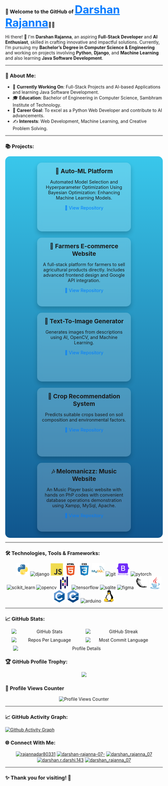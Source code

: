 ### 🌟 Welcome to the GitHub of <span style="font-weight: bold; color: #007BFF; text-decoration: underline; font-size: 2.2rem;">**Darshan Rajanna**</span>👨‍💻

Hi there! 👋 I'm **Darshan Rajanna**, an aspiring **Full-Stack Developer** and **AI Enthusiast**, skilled in crafting innovative and impactful solutions. Currently, I’m pursuing my **Bachelor’s Degree in Computer Science & Engineering** and working on projects involving **Python**, **Django**, and **Machine Learning** and also learning **Java Software Development**.

---

### 📝 **About Me**:
- 🔭 **Currently Working On**: Full-Stack Projects and AI-based Applications and learning Java Software Development.  
- 🎓 **Education**: Bachelor of Engineering in Computer Science, Sambhram Institute of Technology.  
- 💼 **Career Goal**: To excel as a Python Web Developer and contribute to AI advancements.  
- ✍️ **Interests**: Web Development, Machine Learning, and Creative Problem Solving.  

---

### 📚 **Projects**:

<div align="center" style="display: flex; flex-wrap: wrap; justify-content: center; gap: 20px; background: linear-gradient(to bottom,rgb(57, 199, 235),rgb(16, 85, 141)); padding: 20px; border-radius: 15px;">

<div style="width: 300px; height: 220px; border-radius: 15px; overflow: hidden; backdrop-filter: blur(8px); background: rgba(255, 255, 255, 0.2); box-shadow: 0 8px 15px rgba(0, 0, 0, 0.2); transition: transform 0.3s, background 0.3s;">
    <div style="padding: 15px; text-align: center;">
        <h3 style="margin: 0; font-size: 1.2rem;">🤖 Auto-ML Platform</h3>
        <p style="font-size: 0.9rem;">Automated Model Selection and Hyperparameter Optimization Using Bayesian Optimization: Enhancing Machine Learning Models.</p>
        <a href="https://github.com/Darshan-Rajanna/AutoML-Platform" target="_blank" style="color: #007BFF; text-decoration: none; font-size: 0.9rem;">🔗 View Repository</a>
    </div>
</div>

<div style="width: 300px; height: 220px; border-radius: 15px; overflow: hidden; backdrop-filter: blur(8px); background: rgba(255, 255, 255, 0.2); box-shadow: 0 8px 15px rgba(0, 0, 0, 0.2); transition: transform 0.3s, background 0.3s;">
    <div style="padding: 15px; text-align: center;">
        <h3 style="margin: 0; font-size: 1.2rem;">🌾 Farmers E-commerce Website</h3>
        <p style="font-size: 0.9rem;">A full-stack platform for farmers to sell agricultural products directly. Includes advanced frontend design and Google API integration.</p>
        <a href="https://github.com/darshan-rajanna/farmers-ecommerce" target="_blank" style="color: #007BFF; text-decoration: none; font-size: 0.9rem;">🔗 View Repository</a>
    </div>
</div>

<div style="width: 300px; height: 220px; border-radius: 15px; overflow: hidden; backdrop-filter: blur(8px); background: rgba(255, 255, 255, 0.2); box-shadow: 0 8px 15px rgba(0, 0, 0, 0.2); transition: transform 0.3s, background 0.3s;">
    <div style="padding: 15px; text-align: center;">
        <h3 style="margin: 0; font-size: 1.2rem;">🎨 Text-To-Image Generator</h3>
        <p style="font-size: 0.9rem;">Generates images from descriptions using AI, OpenCV, and Machine Learning.</p>
        <a href="https://github.com/darshan-rajanna/text-to-image-generator" target="_blank" style="color: #007BFF; text-decoration: none; font-size: 0.9rem;">🔗 View Repository</a>
    </div>
</div>

<div style="width: 300px; height: 220px; border-radius: 15px; overflow: hidden; backdrop-filter: blur(8px); background: rgba(255, 255, 255, 0.2); box-shadow: 0 8px 15px rgba(0, 0, 0, 0.2); transition: transform 0.3s, background 0.3s;">
    <div style="padding: 15px; text-align: center;">
        <h3 style="margin: 0; font-size: 1.2rem;">🌱 Crop Recommendation System</h3>
        <p style="font-size: 0.9rem;">Predicts suitable crops based on soil composition and environmental factors.</p>
        <a href="https://github.com/darshan-rajanna/crop-recommendation-system" target="_blank" style="color: #007BFF; text-decoration: none; font-size: 0.9rem;">🔗 View Repository</a>
    </div>
</div>

<div style="width: 300px; height: 220px; border-radius: 15px; overflow: hidden; backdrop-filter: blur(8px); background: rgba(255, 255, 255, 0.2); box-shadow: 0 8px 15px rgba(0, 0, 0, 0.2); transition: transform 0.3s, background 0.3s;">
    <div style="padding: 15px; text-align: center;">
        <h3 style="margin: 0; font-size: 1.2rem;">🎶 Melomaniczz: Music Website</h3>
        <p style="font-size: 0.9rem;">An Music Player basic website with hands on PhP codes with convenient database operations demonstration using Xampp, MySql, Apache.</p>
        <a href="https://github.com/darshan-rajanna/music-website-with-php" target="_blank" style="color: #007BFF; text-decoration: none; font-size: 0.9rem;">🔗 View Repository</a>
    </div>
</div>

</div>

---

### 🛠️ **Technologies, Tools & Frameworks**:

<div align="center">
    <img src="https://raw.githubusercontent.com/devicons/devicon/master/icons/python/python-original.svg" alt="python" width="40" height="40"/>
    <img src="https://cdn.worldvectorlogo.com/logos/django.svg" alt="django" width="40" height="40"/>
    <img src="https://raw.githubusercontent.com/devicons/devicon/master/icons/javascript/javascript-original.svg" alt="javascript" width="40" height="40"/>
    <img src="https://raw.githubusercontent.com/devicons/devicon/master/icons/html5/html5-original-wordmark.svg" alt="html5" width="40" height="40"/>
    <img src="https://raw.githubusercontent.com/devicons/devicon/master/icons/css3/css3-original-wordmark.svg" alt="css3" width="40" height="40"/>
    <img src="https://raw.githubusercontent.com/devicons/devicon/master/icons/mysql/mysql-original-wordmark.svg" alt="mysql" width="40" height="40"/>
    <img src="https://www.vectorlogo.zone/logos/git-scm/git-scm-icon.svg" alt="git" width="40" height="40"/>
    <img src="https://raw.githubusercontent.com/devicons/devicon/master/icons/bootstrap/bootstrap-plain-wordmark.svg" alt="bootstrap" width="40" height="40"/>
    <img src="https://www.vectorlogo.zone/logos/pytorch/pytorch-icon.svg" alt="pytorch" width="40" height="40"/>
    <img src="https://upload.wikimedia.org/wikipedia/commons/0/05/Scikit_learn_logo_small.svg" alt="scikit_learn" width="40" height="40"/>
    <img src="https://www.vectorlogo.zone/logos/opencv/opencv-icon.svg" alt="opencv" width="40" height="40"/>
    <img src="https://raw.githubusercontent.com/devicons/devicon/2ae2a900d2f041da66e950e4d48052658d850630/icons/pandas/pandas-original.svg" alt="pandas" width="40" height="40"/>
    <img src="https://www.vectorlogo.zone/logos/tensorflow/tensorflow-icon.svg" alt="tensorflow" width="40" height="40"/>
    <img src="https://www.vectorlogo.zone/logos/sqlite/sqlite-icon.svg" alt="sqlite" width="40" height="40"/>
    <img src="https://www.vectorlogo.zone/logos/figma/figma-icon.svg" alt="figma" width="40" height="40"/>
    <img src="https://raw.githubusercontent.com/devicons/devicon/master/icons/flask/flask-original.svg" alt="flask" width="40" height="40"/>
    <img src="https://raw.githubusercontent.com/devicons/devicon/master/icons/java/java-original.svg" alt="java" width="40" height="40"/>
    <img src="https://raw.githubusercontent.com/devicons/devicon/master/icons/c/c-original.svg" alt="c" width="40" height="40"/>
    <img src="https://raw.githubusercontent.com/devicons/devicon/master/icons/cplusplus/cplusplus-original.svg" alt="cplusplus" width="40" height="40"/>
    <img src="https://cdn.worldvectorlogo.com/logos/arduino-1.svg" alt="arduino" width="40" height="40"/>
    <img src="https://raw.githubusercontent.com/devicons/devicon/master/icons/linux/linux-original.svg" alt="linux" width="40" height="40"/>
</div>

---

### 📈 **GitHub Stats**:

<div align="center" style="display: flex; flex-wrap: wrap; justify-content: center; gap: 10px;">
    <img src="https://github-readme-stats.vercel.app/api?username=darshan-rajanna&show_icons=true&theme=radical&count_private=true" alt="GitHub Stats" style="width: 45%;" />
    <img src="https://github-readme-streak-stats.herokuapp.com/?user=darshan-rajanna&theme=radical&count_private=true" alt="GitHub Streak" style="width: 45%;" />
    <img src="https://github-profile-summary-cards.vercel.app/api/cards/repos-per-language?username=darshan-rajanna&theme=radical" alt="Repos Per Language" style="width: 45%;" />
    <img src="https://github-profile-summary-cards.vercel.app/api/cards/most-commit-language?username=darshan-rajanna&theme=radical" alt="Most Commit Language" style="width: 45%;" />
    <img src="https://github-profile-summary-cards.vercel.app/api/cards/profile-details?username=darshan-rajanna&theme=radical" alt="Profile Details" style="width: 90%;" />
</div>


### 🏆 **GitHub Profile Trophy**:
<div align="center">
<a href="https://github.com/ryo-ma/github-profile-trophy">
  <img width="800" src="https://github-profile-trophy.vercel.app/?username=darshan-rajanna&column=8&theme=darkhub&no-frame=true&no-bg=true"/>
</a>
</div>

### 👥 **Profile Views Counter**  
<p align="center">
    <img src="https://profile-counter.glitch.me/darshan-rajanna/count.svg" alt="Profile Views Counter" />
</p>

---

### 📈 GitHub Activity Graph:
 [![Github Activity Graph](https://github-readme-activity-graph.vercel.app/graph?username=darshan-rajanna&theme=github)](https://github.com/darshan-rajanna)


### 🌐 **Connect With Me**:

<p align="center">
<a href="https://twitter.com/rajannadar80331" target="blank"><img align="center" src="https://raw.githubusercontent.com/rahuldkjain/github-profile-readme-generator/master/src/images/icons/Social/twitter.svg" alt="rajannadar80331" height="30" width="40" /></a>
<a href="https://linkedin.com/in/darshan-rajanna-07-" target="blank"><img align="center" src="https://raw.githubusercontent.com/rahuldkjain/github-profile-readme-generator/master/src/images/icons/Social/linked-in-alt.svg" alt="darshan-rajanna-07-" height="30" width="40" /></a>
<a href="https://kaggle.com/darshanrajanna" target="blank"><img align="center" src="https://raw.githubusercontent.com/rahuldkjain/github-profile-readme-generator/master/src/images/icons/Social/kaggle.svg" alt="darshan_rajanna_07" height="30" width="40" /></a>
<a href="https://fb.com/darshan.r.darshi.143" target="blank"><img align="center" src="https://raw.githubusercontent.com/rahuldkjain/github-profile-readme-generator/master/src/images/icons/Social/facebook.svg" alt="darshan.r.darshi.143" height="30" width="40" /></a>
<a href="https://instagram.com/darshan_rajanna_07" target="blank"><img align="center" src="https://raw.githubusercontent.com/rahuldkjain/github-profile-readme-generator/master/src/images/icons/Social/instagram.svg" alt="darshan_rajanna_07" height="30" width="40" /></a>
</p>

---

### ✨ **Thank you for visiting!** 🌟

